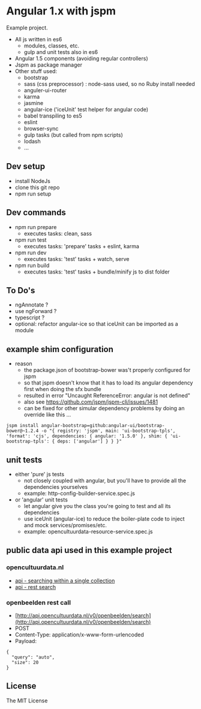# Angular 1.x with jspm

Example project.

* All js written in es6
  * modules, classes, etc.
  * gulp and unit tests also in es6
* Angular 1.5 components (avoiding regular controllers)
* Jspm as package manager
* Other stuff used:
  * bootstrap
  * sass (css preprocessor) : node-sass used, so no Ruby install needed
  * anguler-ui-router 
  * karma
  * jasmine
  * angular-ice ('iceUnit' test helper for angular code)
  * babel transpiling to es5
  * eslint
  * browser-sync
  * gulp tasks (but called from npm scripts)
  * lodash
  * ...

## Dev setup

* install NodeJs
* clone this git repo
* npm run setup

## Dev commands

* npm run prepare
  * executes tasks: clean, sass
* npm run test
  * executes tasks: 'prepare' tasks + eslint, karma
* npm run dev
  * executes tasks: 'test' tasks + watch, serve
* npm run build
  * executes tasks: 'test' tasks + bundle/minify js to dist folder

## To Do's

* ngAnnotate ?
* use ngForward ?
* typescript ?
* optional: refactor angular-ice so that iceUnit can be imported as a module

## example shim configuration

* reason
  * the package.json of bootstrap-bower was't properly configured for jspm
  * so that jspm doesn't know that it has to load its angular dependency first when doing the sfx bundle
  * resulted in error "Uncaught ReferenceError: angular is not defined"
  * also see https://github.com/jspm/jspm-cli/issues/1481
  * can be fixed for other simular dependency problems by doing an override like this ...

```shell
jspm install angular-bootstrap=github:angular-ui/bootstrap-bower@~1.2.4 -o "{ registry: 'jspm', main: 'ui-bootstrap-tpls', 'format': 'cjs', dependencies: { angular: '1.5.0' }, shim: { 'ui-bootstrap-tpls': { deps: ['angular'] } } }"
```

## unit tests

* either 'pure' js tests
  * not closely coupled with angular, but you'll have to provide all the dependencies yourselves
  * example: http-config-builder-service.spec.js
* or 'angular' unit tests
  * let angular give you the class you're going to test and all its dependencies
  * use iceUnit (angular-ice) to reduce the boiler-plate code to inject and mock services/promises/etc.
  * example: opencultuurdata-resource-service.spec.js

## public data api used in this example project

### opencultuurdata.nl

* [api - searching within a single collection](http://docs.opencultuurdata.nl/user/api.html#searching-within-a-single-collection)
* [api - rest search](http://docs.opencultuurdata.nl/user/api.html#rest-search)

### openbeelden rest call

* [http://api.opencultuurdata.nl/v0/openbeelden/search](http://api.opencultuurdata.nl/v0/openbeelden/search)
* POST
* Content-Type: application/x-www-form-urlencoded
* Payload:
```shell
{
  "query": "auto",
  "size": 20
}
```

## License

The MIT License